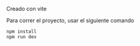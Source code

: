 Creado con vite

Para correr el proyecto, usar el siguiente comando

```
npm install
npm run dev
```
